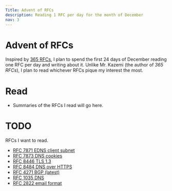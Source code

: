 ```yaml
---
Title: Advent of RFCs
description: Reading 1 RFC per day for the month of December
nav: 3
---
```


# Advent of RFCs

Inspired by [365 RFCs](https://write.as/365-rfcs/), I plan to spend the first 24 days of December reading one RFC per day and writing about it. Unlike Mr. Kazemi (the author of _365 RFCs_), I plan to read whichever RFCs pique my interest the most.

# Read

- Summaries of the RFCs I read will go here.

# TODO

RFCs I want to read.

- [RFC 7871 EDNS client subnet](https://datatracker.ietf.org/doc/html/rfc7871)
- [RFC 7873 DNS cookies](https://datatracker.ietf.org/doc/html/rfc7873)
- [RFC 8446 TLS 1.3](https://datatracker.ietf.org/doc/html/rfc8446)
- [RFC 8484 DNS over HTTPS](https://datatracker.ietf.org/doc/html/rfc8484)
- [RFC 4271 BGP (latest)](https://datatracker.ietf.org/doc/html/rfc4271)
- [RFC 1035 DNS](https://datatracker.ietf.org/doc/html/rfc1035)
- [RFC 2822 email format](https://datatracker.ietf.org/doc/html/rfc2822)